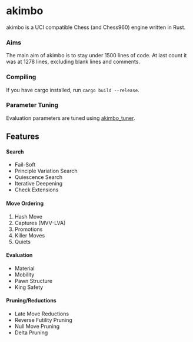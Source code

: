 # akimbo
akimbo is a UCI compatible Chess (and Chess960) engine written in Rust.

### Aims
The main aim of akimbo is to stay under 1500 lines of code.
At last count it was at 1278 lines, excluding blank lines and comments.

### Compiling
If you have cargo installed, run `cargo build --release`.

### Parameter Tuning
Evaluation parameters are tuned using [akimbo_tuner](https://github.com/JacquesRW/akimbo_tuner).

## Features

#### Search
- Fail-Soft
- Principle Variation Search
- Quiescence Search
- Iterative Deepening
- Check Extensions

#### Move Ordering
1. Hash Move
2. Captures (MVV-LVA)
3. Promotions
4. Killer Moves
5. Quiets

#### Evaluation
- Material
- Mobility
- Pawn Structure
- King Safety

#### Pruning/Reductions
- Late Move Reductions
- Reverse Futility Pruning
- Null Move Pruning
- Delta Pruning
